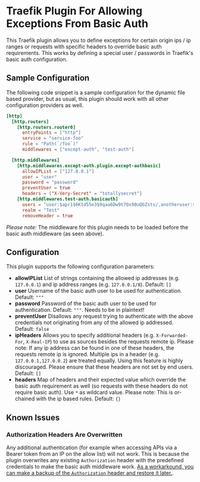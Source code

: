 # Traefik Plugin For Allowing Exceptions From Basic Auth

This Traefik plugin allows you to define exceptions for certain origin ips / ip ranges or requests with specific headers to override basic auth requirements. 
This works by defining a special user / passwords in Traefik's basic auth configuration.

## Sample Configuration

The following code snippet is a sample configuration for the dynamic file based provider, but as usual, this plugin should work with all other configuration providers as well.

```toml
[http]
  [http.routers]
    [http.routers.router0]
      entryPoints = ["http"]
      service = "service-foo"
      rule = "Path(`/foo`)"
      middlewares = ["except-auth", "test-auth"]

  [http.middlewares]
    [http.middlewares.except-auth.plugin.except-authbasic]
      allowIPList = ["127.0.0.1"]
      user = "user"
      password = "password"
      preventUser = true
      headers = {"X-Very-Secret" = "totallysecret"}
    [http.middlewares.test-auth.basicauth]
      users = "user:$apr1$6Ktd55e3$9qaa6Dw9t70x90uQbZsts/,anotheruser:$apr1$cwugIdEJ$juXAPT2qb0sUroFEIucqz0"
      realm = "Test"
      removeHeader = true
```

*Please note:* The middleware for this plugin needs to be loaded before the basic auth middleware (as seen above).

## Configuration

This plugin supports the following configuration parameters:

- **allowIPList** List of strings containing the allowed ip addresses (e.g. `127.0.0.1`) and ip address ranges (e.g. `127.0.0.1/8`). Default: `[]`
- **user** Username of the basic auth user to be used for authentication. Default: `"""`
- **password** Password of the basic auth user to be used for authentication. Default: `"""`. Needs to be in plaintext!
- **preventUser** Disallows any request trying to authenticate with the above credentials not originating from any of the allowed ip addressed. Default: `false`
- **ipHeaders** Allows you to specify additional headers (e.g. `X-Forwarded-For`, `X-Real-IP`) to use as sources besides the requests remote ip. Please note: If any ip address can be found in one of these headers, the requests remote ip is ignored. Multiple ips in a header (e.g. `127.0.0.1,127.0.0.2`) are treated equally. Using this feature is highly discouraged. Please ensure that these headers are not set by end users. Default: `[]`
- **headers** Map of headers and their expected value which override the basic auth requirement as well (so requests with these headers do not require basic auth). Use `*` as wildcard value. Please note: This is or-chained with the ip based rules. Default: `{}    ` 

## Known Issues

### Authorization Headers Are Overwritten

Any additional authentication (for example when accessing APIs via a Bearer token from an IP on the allow list) will not work. This is because
the plugin overwrites any existing `Authorization` header with the predefined credentials to make the basic auth middleware work. [As a workarkound, you can make a backup of the `Authorization` header and restore it later.](https://github.com/kingjan1999/traefik-plugin-exception-authbasic/issues/5).
